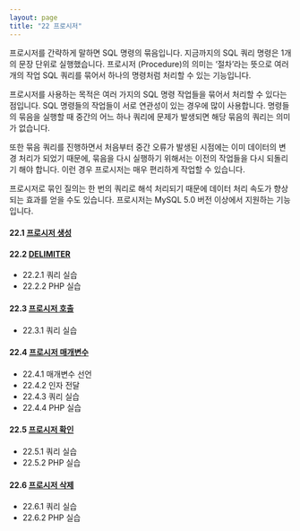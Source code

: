 ```yaml
---
layout: page
title: "22 프로시저"
---  
```

프로시저를 간략하게 말하면 SQL 명령의 묶음입니다. 지금까지의 SQL 쿼리 명령은 1개 의 문장 단위로 실행했습니다. 프로시저 (Procedure)의 의미는 ‘절차’라는 뜻으로 여러 개의 작업 SQL 쿼리를 묶어서 하나의 명령처럼 처리할 수 있는 기능입니다.  

프로시저를 사용하는 목적은 여러 가지의 SQL 명령 작업들을 묶어서 처리할 수 있다는 점입니다. SQL 명령들의 작업들이 서로 연관성이 있는 경우에 많이 사용합니다. 명령들 의 묶음을 실행할 때 중간의 어느 하나 쿼리에 문제가 발생되면 해당 묶음의 쿼리는 의미 가 없습니다.  

또한 묶음 쿼리를 진행하면서 처음부터 중간 오류가 발생된 시점에는 이미 데이터의 변경 처리가 되었기 때문에, 묶음을 다시 실행하기 위해서는 이전의 작업들을 다시 되돌리기 해야 합니다. 이런 경우 프로시저는 매우 편리하게 작업할 수 있습니다.  

프로시저로 묶인 질의는 한 번의 쿼리로 해석 처리되기 때문에 데이터 처리 속도가 향상 되는 효과를 얻을 수도 있습니다. 프로시저는 MySQL 5.0 버전 이상에서 지원하는 기능 입니다. 

#### 22.1 [프로시저 생성](22.1)

#### 22.2 [DELIMITER](22.2)
* 22.2.1 쿼리 실습
* 22.2.2 PHP 실습

#### 22.3 [프로시저 호출](22.3) 
* 22.3.1 쿼리 실습

#### 22.4 [프로시저 매개변수](22.4)
* 22.4.1 매개변수 선언
* 22.4.2 인자 전달
* 22.4.3 쿼리 실습
* 22.4.4 PHP 실습 

#### 22.5 [프로시저 확인](22.5)
* 22.5.1 쿼리 실습
* 22.5.2 PHP 실습 

#### 22.6 [프로시저 삭제](22.6)
* 22.6.1 쿼리 실습
* 22.6.2 PHP 실습 
